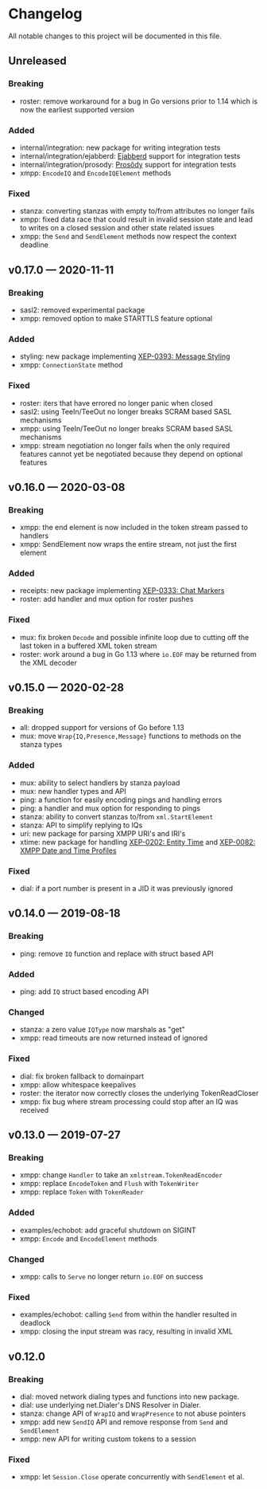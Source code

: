 # Changelog

All notable changes to this project will be documented in this file.


## Unreleased

### Breaking

- roster: remove workaround for a bug in Go versions prior to 1.14 which is now
  the earliest supported version

### Added

- internal/integration: new package for writing integration tests
- internal/integration/ejabberd: [Ejabberd] support for integration tests
- internal/integration/prosody: [Prosŏdy] support for integration tests
- xmpp: `EncodeIQ` and `EncodeIQElement` methods

[Ejabberd]: https://www.ejabberd.im/
[Prosŏdy]: https://prosody.im/


### Fixed

- stanza: converting stanzas with empty to/from attributes no longer fails
- xmpp: fixed data race that could result in invalid session state and lead to
  writes on a closed session and other state related issues
- xmpp: the `Send` and `SendElement` methods now respect the context deadline


## v0.17.0 — 2020-11-11

### Breaking

- sasl2: removed experimental package
- xmpp: removed option to make STARTTLS feature optional


### Added

- styling: new package implementing [XEP-0393: Message Styling]
- xmpp: `ConnectionState` method


### Fixed

- roster: iters that have errored no longer panic when closed
- sasl2: using TeeIn/TeeOut no longer breaks SCRAM based SASL mechanisms
- xmpp: using TeeIn/TeeOut no longer breaks SCRAM based SASL mechanisms
- xmpp: stream negotiation no longer fails when the only required features
  cannot yet be negotiated because they depend on optional features


[XEP-0393: Message Styling]: https://xmpp.org/extensions/xep-0393.html


## v0.16.0 — 2020-03-08

### Breaking

- xmpp: the end element is now included in the token stream passed to handlers
- xmpp: SendElement now wraps the entire stream, not just the first element


### Added

- receipts: new package implementing [XEP-0333: Chat Markers]
- roster: add handler and mux option for roster pushes


[XEP-0333: Chat Markers]: https://xmpp.org/extensions/xep-0333.html


### Fixed

- mux: fix broken `Decode` and possible infinite loop due to cutting off the
  last token in a buffered XML token stream
- roster: work around a bug in Go 1.13 where `io.EOF` may be returned from the
  XML decoder


## v0.15.0 — 2020-02-28

### Breaking

- all: dropped support for versions of Go before 1.13
- mux: move `Wrap{IQ,Presence,Message}` functions to methods on the stanza types


### Added

- mux: ability to select handlers by stanza payload
- mux: new handler types and API
- ping: a function for easily encoding pings and handling errors
- ping: a handler and mux option for responding to pings
- stanza: ability to convert stanzas to/from `xml.StartElement`
- stanza: API to simplify replying to IQs
- uri: new package for parsing XMPP URI's and IRI's
- xtime: new package for handling [XEP-0202: Entity Time] and [XEP-0082: XMPP Date and Time Profiles]


[XEP-0202: Entity Time]: https://xmpp.org/extensions/xep-0202.html
[XEP-0082: XMPP Date and Time Profiles]: https://xmpp.org/extensions/xep-0082.html


### Fixed

- dial: if a port number is present in a JID it was previously ignored


## v0.14.0 — 2019-08-18

### Breaking

- ping: remove `IQ` function and replace with struct based API


### Added

- ping: add `IQ` struct based encoding API


### Changed

- stanza: a zero value `IQType` now marshals as "get"
- xmpp: read timeouts are now returned instead of ignored


### Fixed

- dial: fix broken fallback to domainpart
- xmpp: allow whitespace keepalives
- roster: the iterator now correctly closes the underlying TokenReadCloser
- xmpp: fix bug where stream processing could stop after an IQ was received


## v0.13.0 — 2019-07-27

### Breaking

- xmpp: change `Handler` to take an `xmlstream.TokenReadEncoder`
- xmpp: replace `EncodeToken` and `Flush` with `TokenWriter`
- xmpp: replace `Token` with `TokenReader`


### Added

- examples/echobot: add graceful shutdown on SIGINT
- xmpp: `Encode` and `EncodeElement` methods


### Changed

- xmpp: calls to `Serve` no longer return `io.EOF` on success


### Fixed

- examples/echobot: calling `Send` from within the handler resulted in deadlock
- xmpp: closing the input stream was racy, resulting in invalid XML


## v0.12.0

### Breaking

- dial: moved network dialing types and functions into new package.
- dial: use underlying net.Dialer's DNS Resolver in Dialer.
- stanza: change API of `WrapIQ` and `WrapPresence` to not abuse pointers
- xmpp: add new `SendIQ` API and remove response from `Send` and `SendElement`
- xmpp: new API for writing custom tokens to a session

### Fixed

- xmpp: let `Session.Close` operate concurrently with `SendElement` et al.
